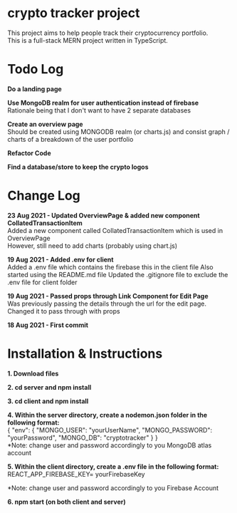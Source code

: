 # crypto tracker project

This project aims to help people track their cryptocurrency portfolio. <br />
This is a full-stack MERN project written in TypeScript.

# Todo Log

**Do a landing page**

**Use MongoDB realm for user authentication instead of firebase** <br />
Rationale being that I don't want to have 2 separate databases

**Create an overview page** <br />
Should be created using MONGODB realm (or charts.js) and consist graph / charts of a breakdown of the user portfolio

**Refactor Code** 

**Find a database/store to keep the crypto logos**

# Change Log

**23 Aug 2021 - Updated OverviewPage & added new component CollatedTransactionItem** <br />
Added a new component called CollatedTransactionItem which is used in OverviewPage <br />
However, still need to add charts (probably using chart.js)

**19 Aug 2021 - Added .env for client** <br />
Added a .env file which contains the firebase this in the client file
Also started using the README.md file
Updated the .gitignore file to exclude the .env file for client folder

**19 Aug 2021 - Passed props through Link Component for Edit Page** <br />
Was previously passing the details through the url for the edit page. Changed it to pass through with props

**18 Aug 2021 - First commit**

# Installation & Instructions

**1. Download files**

**2. cd server and npm install**

**3. cd client and npm install**

**4. Within the server directory, create a nodemon.json folder in the following format:** <br />
{
"env": {
"MONGO_USER": "yourUserName",
"MONGO_PASSWORD": "yourPassword",
"MONGO_DB": "cryptotracker"
}
}
<br />
\*Note: change user and password accordingly to you MongoDB atlas account

**5. Within the client directory, create a .env file in the following format:**<br />
REACT_APP_FIREBASE_KEY= yourFirebaseKey

\*Note: change user and password accordingly to you Firebase Account

**6. npm start (on both client and server)**
